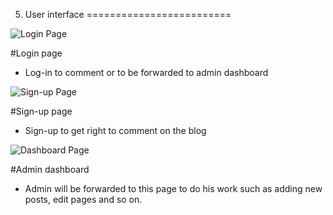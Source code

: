 5. User interface
=========================


![Login Page](https://fbcdn-sphotos-f-a.akamaihd.net/hphotos-ak-prn2/1526243_10201179342260837_1966878341_n.jpg)

#Login page

  * Log-in to comment or to be forwarded to admin dashboard


![Sign-up Page](https://fbcdn-sphotos-g-a.akamaihd.net/hphotos-ak-ash3/1521352_10201179356101183_1590785284_n.jpg)

#Sign-up page

  * Sign-up to get right to comment on the blog


![Dashboard Page](https://fbcdn-sphotos-a-a.akamaihd.net/hphotos-ak-prn2/1526120_10201179428062982_112994872_n.jpg)

#Admin dashboard

  * Admin will be forwarded to this page to do his work such as adding new posts, edit pages and so on.
